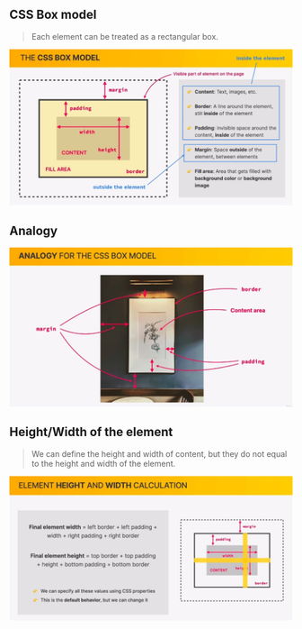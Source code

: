 ## **CSS Box model**

> Each element can be treated as a rectangular box.

![Alt css box model](pic/01.jpg)

## **Analogy**

![Alt analogy](pic/02.jpg)

## **Height/Width of the element**

> We can define the height and width of content, but they do not equal to the height and width of the element.

![Alt height/width of element](pic/03.jpg)
